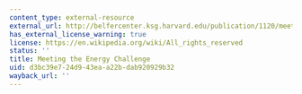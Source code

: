 ```yaml
---
content_type: external-resource
external_url: http://belfercenter.ksg.harvard.edu/publication/1120/meeting_the_energy_challenge.html
has_external_license_warning: true
license: https://en.wikipedia.org/wiki/All_rights_reserved
status: ''
title: Meeting the Energy Challenge
uid: d3bc39e7-24d9-43ea-a22b-dab920929b32
wayback_url: ''
---
```

